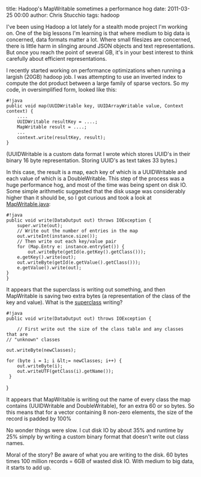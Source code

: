 title: Hadoop's MapWritable sometimes a performance hog
date: 2011-03-25 00:00
author: Chris Stucchio
tags: hadoop



I've been using Hadoop a lot lately for a stealth mode project I'm working on. One of the big lessons I'm learning is that where medium to big data is concerned, data formats matter a lot. Where small filesizes are concerned, there is little harm in slinging around JSON objects and text representations. But once you reach the point of several GB, it's in your best interest to think carefully about efficient representations.


I recently started working on performance optimizations when running a largish (20GB) hadoop job. I was attempting to use an inverted index to compute the dot product between a large family of sparse vectors. So my code, in oversimplified form, looked like this:

    #!java
    public void map(UUIDWritable key, UUIDArrayWritable value, Context context) {
        ....
        UUIDWritable resultKey = ....;
        MapWritable result = ....;
        ...
        context.write(resultKey, result);
    }

(UUIDWritable is a custom data format I wrote which stores UUID's in their binary 16 byte representation. Storing UUID's as text takes 33 bytes.)

In this case, the result is a map, each key of which is a UUIDWritable and each value of which is a DoubleWritable. This step of the process was a huge performance hog, and most of the time was being spent on disk IO. Some simple arithmetic suggested that the disk usage was considerably higher than it should be, so I got curious and took a look at [MapWritable.java](http://svn.apache.org/viewvc/hadoop/common/trunk/src/java/org/apache/hadoop/io/MapWritable.java?view=markup):

    #!java
    public void write(DataOutput out) throws IOException {
        super.write(out);
        // Write out the number of entries in the map
        out.writeInt(instance.size());
        // Then write out each key/value pair
        for (Map.Entry e: instance.entrySet()) {
            out.writeByte(getId(e.getKey().getClass()));
	    e.getKey().write(out);
	    out.writeByte(getId(e.getValue().getClass()));
	    e.getValue().write(out);
	}
    }

It appears that the superclass is writing out something, and then MapWritable is saving two extra bytes (a representation of the class of the key and value). What is the [superclass](http://svn.apache.org/viewvc/hadoop/common/trunk/src/java/org/apache/hadoop/io/AbstractMapWritable.java?view=markup) writing?

    #!java
    public void write(DataOutput out) throws IOException {

        // First write out the size of the class table and any classes that are
	// "unknown" classes

	out.writeByte(newClasses);

	for (byte i = 1; i &lt;= newClasses; i++) {
	    out.writeByte(i);
	    out.writeUTF(getClass(i).getName());
	 }
   }

It appears that MapWritable is writing out the name of every class the map contains (UUIDWritable and DoubleWritable), for an extra 60 or so bytes. So this means that for a vector containing 8 non-zero elements, the size of the record is padded by 100%

No wonder things were slow. I cut disk IO by about 35% and runtime by 25% simply by writing a custom binary format that doesn't write out class names.

Moral of the story? Be aware of what you are writing to the disk. 60 bytes times 100 million records = 6GB of wasted disk IO. With medium to big data, it starts to add up.

<script src="https://gist.github.com/887832.js"> </script>
